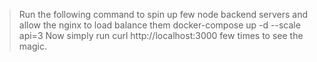 > Run the following command to spin up few node backend servers and allow the nginx to load balance them
> docker-compose up -d --scale api=3
Now simply run curl http://localhost:3000 few times to see the magic. 
